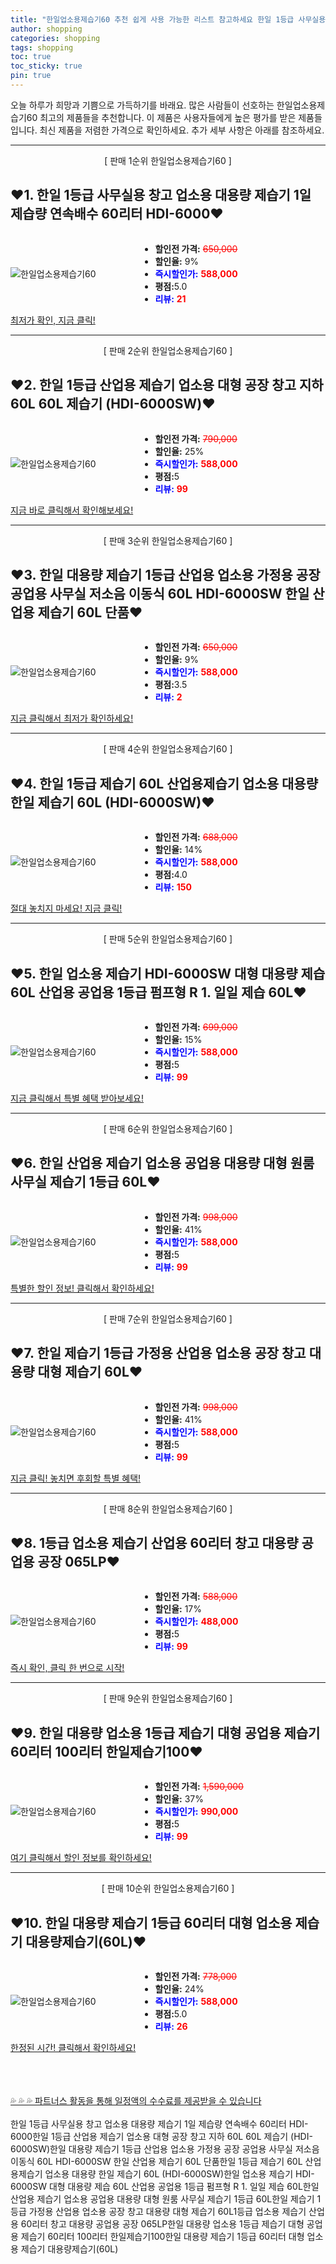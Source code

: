 ```yaml
---
title: "한일업소용제습기60 추천 쉽게 사용 가능한 리스트 참고하세요 한일 1등급 사무실용 창고 업소용"
author: shopping
categories: shopping
tags: shopping
toc: true
toc_sticky: true
pin: true
---
```

오늘 하루가 희망과 기쁨으로 가득하기를 바래요. 많은 사람들이 선호하는 한일업소용제습기60 최고의 제품들을 추천합니다. 이 제품은 사용자들에게 높은 평가를 받은 제품들입니다. 최신 제품을 저렴한 가격으로 확인하세요. 추가 세부 사항은 아래를 참조하세요.

---
<p class="toplist" style="margin: 0 auto; display: block; width: fit-content;">[ 판매 1순위 한일업소용제습기60 ]</p>

<h2><strong>❤️1. 한일 1등급 사무실용 창고 업소용 대용량 제습기 1일 제습량 연속배수 60리터 HDI-6000❤️</strong></h2>

<div style="display: flex; align-items: center;">
    <div style="flex: 0.4;">
        <img src="https://thumbnail8.coupangcdn.com/thumbnails/remote/230x230ex/image/vendor_inventory/6a08/e8f8ed0d82d037f16175ed3754b4ed3c1e1045926827b2ce47691540b395.jpg" alt="한일업소용제습기60" style="max-width: 100%;">
    </div>
    <div style="flex: 0.6; margin-left: 10px;">
        <ul>
            <li><strong>할인전 가격:</strong> <del style="color: red;">650,000</del></li>
            <li><strong>할인율:</strong> 9%</li>
            <li><span style='color:blue'><strong>즉시할인가:</strong></span> <span style='color:red'><strong>588,000</strong></span></li>
            <li><strong>평점:</strong>5.0</li>
            <li><span style='color:blue'><strong>리뷰:</strong></span> <span style='color:red'><strong>21</strong></span></li>
        </ul>
    </div>
</div>
<div class="center">
    <a href="https://William4Davisa.github.io?lptag=AF9450613&subid=githubio&pageKey=8087943620&traceid=V0-153&itemId=22831541014&vendorItemId=90202346661" class="myButton">
        최저가 확인, 지금 클릭!
    </a>
</div>


---
<p class="toplist" style="margin: 0 auto; display: block; width: fit-content;">[ 판매 2순위 한일업소용제습기60 ]</p>

<h2><strong>❤️2. 한일 1등급 산업용 제습기 업소용 대형 공장 창고 지하 60L 60L 제습기 (HDI-6000SW)❤️</strong></h2>

<div style="display: flex; align-items: center;">
    <div style="flex: 0.4;">
        <img src="https://thumbnail7.coupangcdn.com/thumbnails/remote/230x230ex/image/vendor_inventory/73b9/f3491727084efa1381472f21432d9bfef20b23e6852cdc6714612b8cad78.jpg" alt="한일업소용제습기60" style="max-width: 100%;">
    </div>
    <div style="flex: 0.6; margin-left: 10px;">
        <ul>
            <li><strong>할인전 가격:</strong> <del style="color: red;">790,000</del></li>
            <li><strong>할인율:</strong> 25%</li>
            <li><span style='color:blue'><strong>즉시할인가:</strong></span> <span style='color:red'><strong>588,000</strong></span></li>
            <li><strong>평점:</strong>5</li>
            <li><span style='color:blue'><strong>리뷰:</strong></span> <span style='color:red'><strong>99</strong></span></li>
        </ul>
    </div>
</div>
<div class="center">
    <a href="https://William4Davisa.github.io?lptag=AF9450613&subid=githubio&pageKey=8072603062&traceid=V0-153&itemId=22729294444&vendorItemId=89833276431" class="myButton">
        지금 바로 클릭해서 확인해보세요!
    </a>
</div>


---
<p class="toplist" style="margin: 0 auto; display: block; width: fit-content;">[ 판매 3순위 한일업소용제습기60 ]</p>

<h2><strong>❤️3. 한일 대용량 제습기 1등급 산업용 업소용 가정용 공장 공업용 사무실 저소음 이동식 60L HDI-6000SW 한일 산업용 제습기 60L 단품❤️</strong></h2>

<div style="display: flex; align-items: center;">
    <div style="flex: 0.4;">
        <img src="https://thumbnail9.coupangcdn.com/thumbnails/remote/230x230ex/image/vendor_inventory/ca9f/68df976acd8c9aeb28737d3925d5d2cdf0afbf23a9465bf2a075a738af92.jpg" alt="한일업소용제습기60" style="max-width: 100%;">
    </div>
    <div style="flex: 0.6; margin-left: 10px;">
        <ul>
            <li><strong>할인전 가격:</strong> <del style="color: red;">650,000</del></li>
            <li><strong>할인율:</strong> 9%</li>
            <li><span style='color:blue'><strong>즉시할인가:</strong></span> <span style='color:red'><strong>588,000</strong></span></li>
            <li><strong>평점:</strong>3.5</li>
            <li><span style='color:blue'><strong>리뷰:</strong></span> <span style='color:red'><strong>2</strong></span></li>
        </ul>
    </div>
</div>
<div class="center">
    <a href="https://William4Davisa.github.io?lptag=AF9450613&subid=githubio&pageKey=8059374868&traceid=V0-153&itemId=22634301910&vendorItemId=89834456081" class="myButton">
        지금 클릭해서 최저가 확인하세요!
    </a>
</div>


---
<p class="toplist" style="margin: 0 auto; display: block; width: fit-content;">[ 판매 4순위 한일업소용제습기60 ]</p>

<h2><strong>❤️4. 한일 1등급 제습기 60L 산업용제습기 업소용 대용량 한일 제습기 60L (HDI-6000SW)❤️</strong></h2>

<div style="display: flex; align-items: center;">
    <div style="flex: 0.4;">
        <img src="https://thumbnail9.coupangcdn.com/thumbnails/remote/230x230ex/image/vendor_inventory/90a0/71ffa8a5d3346528b2583963d5ba66b2aca7efb10c8988dcc7a6fd9fc032.jpg" alt="한일업소용제습기60" style="max-width: 100%;">
    </div>
    <div style="flex: 0.6; margin-left: 10px;">
        <ul>
            <li><strong>할인전 가격:</strong> <del style="color: red;">688,000</del></li>
            <li><strong>할인율:</strong> 14%</li>
            <li><span style='color:blue'><strong>즉시할인가:</strong></span> <span style='color:red'><strong>588,000</strong></span></li>
            <li><strong>평점:</strong>4.0</li>
            <li><span style='color:blue'><strong>리뷰:</strong></span> <span style='color:red'><strong>150</strong></span></li>
        </ul>
    </div>
</div>
<div class="center">
    <a href="https://William4Davisa.github.io?lptag=AF9450613&subid=githubio&pageKey=6607272560&traceid=V0-153&itemId=22815207243&vendorItemId=89779519763" class="myButton">
        절대 놓치지 마세요! 지금 클릭!
    </a>
</div>


---
<p class="toplist" style="margin: 0 auto; display: block; width: fit-content;">[ 판매 5순위 한일업소용제습기60 ]</p>

<h2><strong>❤️5. 한일 업소용 제습기 HDI-6000SW 대형 대용량 제습 60L 산업용 공업용 1등급 펌프형 R 1. 일일 제습 60L❤️</strong></h2>

<div style="display: flex; align-items: center;">
    <div style="flex: 0.4;">
        <img src="https://thumbnail9.coupangcdn.com/thumbnails/remote/230x230ex/image/vendor_inventory/c941/a9d87809e561c77f245c753304c5e68caa88ffe50f55990ed3d54051dd06.jpg" alt="한일업소용제습기60" style="max-width: 100%;">
    </div>
    <div style="flex: 0.6; margin-left: 10px;">
        <ul>
            <li><strong>할인전 가격:</strong> <del style="color: red;">699,000</del></li>
            <li><strong>할인율:</strong> 15%</li>
            <li><span style='color:blue'><strong>즉시할인가:</strong></span> <span style='color:red'><strong>588,000</strong></span></li>
            <li><strong>평점:</strong>5</li>
            <li><span style='color:blue'><strong>리뷰:</strong></span> <span style='color:red'><strong>99</strong></span></li>
        </ul>
    </div>
</div>
<div class="center">
    <a href="https://William4Davisa.github.io?lptag=AF9450613&subid=githubio&pageKey=8191910757&traceid=V0-153&itemId=23447162327&vendorItemId=90473943467" class="myButton">
        지금 클릭해서 특별 혜택 받아보세요!
    </a>
</div>


---
<p class="toplist" style="margin: 0 auto; display: block; width: fit-content;">[ 판매 6순위 한일업소용제습기60 ]</p>

<h2><strong>❤️6. 한일 산업용 제습기 업소용 공업용 대용량 대형 원룸 사무실 제습기 1등급 60L❤️</strong></h2>

<div style="display: flex; align-items: center;">
    <div style="flex: 0.4;">
        <img src="https://thumbnail8.coupangcdn.com/thumbnails/remote/230x230ex/image/vendor_inventory/194d/5135258d1f00e09199495e48056cbf9daa7933ef9f96c0229cf048a21bca.jpg" alt="한일업소용제습기60" style="max-width: 100%;">
    </div>
    <div style="flex: 0.6; margin-left: 10px;">
        <ul>
            <li><strong>할인전 가격:</strong> <del style="color: red;">998,000</del></li>
            <li><strong>할인율:</strong> 41%</li>
            <li><span style='color:blue'><strong>즉시할인가:</strong></span> <span style='color:red'><strong>588,000</strong></span></li>
            <li><strong>평점:</strong>5</li>
            <li><span style='color:blue'><strong>리뷰:</strong></span> <span style='color:red'><strong>99</strong></span></li>
        </ul>
    </div>
</div>
<div class="center">
    <a href="https://William4Davisa.github.io?lptag=AF9450613&subid=githubio&pageKey=8232182935&traceid=V0-153&itemId=23694421317&vendorItemId=90719541815" class="myButton">
        특별한 할인 정보! 클릭해서 확인하세요!
    </a>
</div>


---
<p class="toplist" style="margin: 0 auto; display: block; width: fit-content;">[ 판매 7순위 한일업소용제습기60 ]</p>

<h2><strong>❤️7. 한일 제습기 1등급 가정용 산업용 업소용 공장 창고 대용량 대형 제습기 60L❤️</strong></h2>

<div style="display: flex; align-items: center;">
    <div style="flex: 0.4;">
        <img src="https://thumbnail9.coupangcdn.com/thumbnails/remote/230x230ex/image/vendor_inventory/a013/05e8c0ac25ec4e60d7fd2111e50b7fb3a875c3517a9fd47a1c851681820e.jpg" alt="한일업소용제습기60" style="max-width: 100%;">
    </div>
    <div style="flex: 0.6; margin-left: 10px;">
        <ul>
            <li><strong>할인전 가격:</strong> <del style="color: red;">998,000</del></li>
            <li><strong>할인율:</strong> 41%</li>
            <li><span style='color:blue'><strong>즉시할인가:</strong></span> <span style='color:red'><strong>588,000</strong></span></li>
            <li><strong>평점:</strong>5</li>
            <li><span style='color:blue'><strong>리뷰:</strong></span> <span style='color:red'><strong>99</strong></span></li>
        </ul>
    </div>
</div>
<div class="center">
    <a href="https://William4Davisa.github.io?lptag=AF9450613&subid=githubio&pageKey=8192054515&traceid=V0-153&itemId=23448222518&vendorItemId=90474995646" class="myButton">
        지금 클릭! 놓치면 후회할 특별 혜택!
    </a>
</div>


---
<p class="toplist" style="margin: 0 auto; display: block; width: fit-content;">[ 판매 8순위 한일업소용제습기60 ]</p>

<h2><strong>❤️8. 1등급 업소용 제습기 산업용 60리터 창고 대용량 공업용 공장 065LP❤️</strong></h2>

<div style="display: flex; align-items: center;">
    <div style="flex: 0.4;">
        <img src="https://thumbnail6.coupangcdn.com/thumbnails/remote/230x230ex/image/vendor_inventory/3bb7/e3e511f0d5682866ad2634fdc22ec4a181770bea17a9df586d998f2ab897.jpg" alt="한일업소용제습기60" style="max-width: 100%;">
    </div>
    <div style="flex: 0.6; margin-left: 10px;">
        <ul>
            <li><strong>할인전 가격:</strong> <del style="color: red;">588,000</del></li>
            <li><strong>할인율:</strong> 17%</li>
            <li><span style='color:blue'><strong>즉시할인가:</strong></span> <span style='color:red'><strong>488,000</strong></span></li>
            <li><strong>평점:</strong>5</li>
            <li><span style='color:blue'><strong>리뷰:</strong></span> <span style='color:red'><strong>99</strong></span></li>
        </ul>
    </div>
</div>
<div class="center">
    <a href="https://William4Davisa.github.io?lptag=AF9450613&subid=githubio&pageKey=8243325109&traceid=V0-153&itemId=23722576215&vendorItemId=90747400848" class="myButton">
        즉시 확인, 클릭 한 번으로 시작!
    </a>
</div>


---
<p class="toplist" style="margin: 0 auto; display: block; width: fit-content;">[ 판매 9순위 한일업소용제습기60 ]</p>

<h2><strong>❤️9. 한일 대용량 업소용 1등급 제습기 대형 공업용 제습기 60리터 100리터 한일제습기100❤️</strong></h2>

<div style="display: flex; align-items: center;">
    <div style="flex: 0.4;">
        <img src="https://thumbnail6.coupangcdn.com/thumbnails/remote/230x230ex/image/vendor_inventory/dc0b/989ced5cee80d04176df2046215186711ad05c2ef60d6162c0dbc6527abf.jpg" alt="한일업소용제습기60" style="max-width: 100%;">
    </div>
    <div style="flex: 0.6; margin-left: 10px;">
        <ul>
            <li><strong>할인전 가격:</strong> <del style="color: red;">1,590,000</del></li>
            <li><strong>할인율:</strong> 37%</li>
            <li><span style='color:blue'><strong>즉시할인가:</strong></span> <span style='color:red'><strong>990,000</strong></span></li>
            <li><strong>평점:</strong>5</li>
            <li><span style='color:blue'><strong>리뷰:</strong></span> <span style='color:red'><strong>99</strong></span></li>
        </ul>
    </div>
</div>
<div class="center">
    <a href="https://William4Davisa.github.io?lptag=AF9450613&subid=githubio&pageKey=8123954848&traceid=V0-153&itemId=23054570907&vendorItemId=90088226350" class="myButton">
        여기 클릭해서 할인 정보를 확인하세요!
    </a>
</div>


---
<p class="toplist" style="margin: 0 auto; display: block; width: fit-content;">[ 판매 10순위 한일업소용제습기60 ]</p>

<h2><strong>❤️10. 한일 대용량 제습기 1등급 60리터 대형 업소용 제습기 대용량제습기(60L)❤️</strong></h2>

<div style="display: flex; align-items: center;">
    <div style="flex: 0.4;">
        <img src="https://thumbnail9.coupangcdn.com/thumbnails/remote/230x230ex/image/vendor_inventory/f686/a1a64249ae4b45cf252ac5bd2323996211f509ba1146654317dbc3a82aaa.jpg" alt="한일업소용제습기60" style="max-width: 100%;">
    </div>
    <div style="flex: 0.6; margin-left: 10px;">
        <ul>
            <li><strong>할인전 가격:</strong> <del style="color: red;">778,000</del></li>
            <li><strong>할인율:</strong> 24%</li>
            <li><span style='color:blue'><strong>즉시할인가:</strong></span> <span style='color:red'><strong>588,000</strong></span></li>
            <li><strong>평점:</strong>5.0</li>
            <li><span style='color:blue'><strong>리뷰:</strong></span> <span style='color:red'><strong>26</strong></span></li>
        </ul>
    </div>
</div>
<div class="center">
    <a href="https://William4Davisa.github.io?lptag=AF9450613&subid=githubio&pageKey=8191082945&traceid=V0-153&itemId=23440253507&vendorItemId=90467112868" class="myButton">
        한정된 시간! 클릭해서 확인하세요!
    </a>
</div>

<br><br><br>[💦 💦 💦 파트너스 활동을 통해 일정액의 수수료를 제공받을 수 있습니다](https://link.coupang.com/a/bcpT2c)<br><br>한일 1등급 사무실용 창고 업소용 대용량 제습기 1일 제습량 연속배수 60리터 HDI-6000한일 1등급 산업용 제습기 업소용 대형 공장 창고 지하 60L 60L 제습기 (HDI-6000SW)한일 대용량 제습기 1등급 산업용 업소용 가정용 공장 공업용 사무실 저소음 이동식 60L HDI-6000SW 한일 산업용 제습기 60L 단품한일 1등급 제습기 60L 산업용제습기 업소용 대용량 한일 제습기 60L (HDI-6000SW)한일 업소용 제습기 HDI-6000SW 대형 대용량 제습 60L 산업용 공업용 1등급 펌프형 R 1. 일일 제습 60L한일 산업용 제습기 업소용 공업용 대용량 대형 원룸 사무실 제습기 1등급 60L한일 제습기 1등급 가정용 산업용 업소용 공장 창고 대용량 대형 제습기 60L1등급 업소용 제습기 산업용 60리터 창고 대용량 공업용 공장 065LP한일 대용량 업소용 1등급 제습기 대형 공업용 제습기 60리터 100리터 한일제습기100한일 대용량 제습기 1등급 60리터 대형 업소용 제습기 대용량제습기(60L)